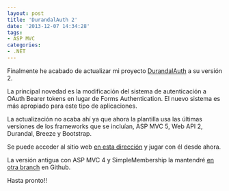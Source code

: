 ```yaml
---
layout: post
title: 'DurandalAuth 2'
date: '2013-12-07 14:34:28'
tags:
- ASP MVC
categories:
- .NET
---
```



Finalmente he acabado de actualizar mi proyecto [DurandalAuth](https://github.com/yagopv/durandalauth) a su versión 2.

La principal novedad es la modificación del sistema de autenticación a OAuth Bearer tokens en lugar de Forms Authentication. El nuevo sistema es más apropiado para este tipo de aplicaciones.

La actualización no acaba ahí ya que ahora la plantilla usa las últimas versiones de los frameworks que se incluían, ASP MVC 5, Web API 2, Durandal, Breeze y Bootstrap.

Se puede acceder al sitio web [en esta dirección](https://durandalauth.azurewebsites.net/) y jugar con él desde ahora.

La versión antigua con ASP MVC 4 y SimpleMembership la mantendré [en otra branch](https://github.com/yagopv/DurandalAuth/tree/DurandalAuth-MVC4-SimpleMembership) en Github.

Hasta pronto!!


